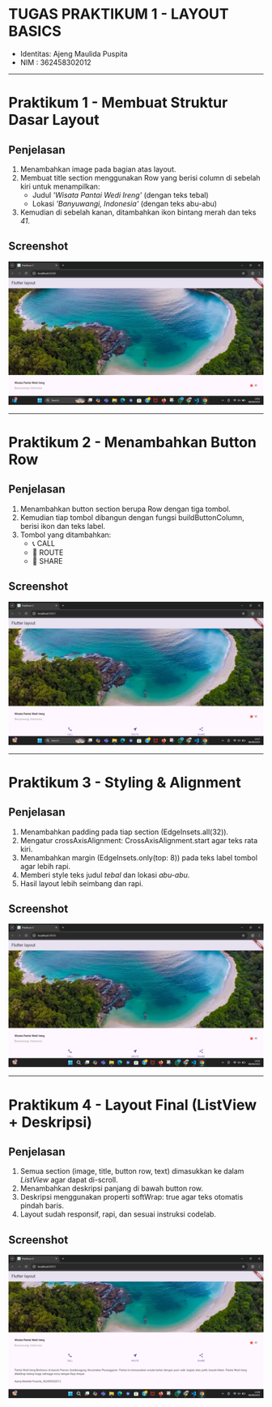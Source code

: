 # TUGAS PRAKTIKUM 1 - LAYOUT BASICS
- Identitas: Ajeng Maulida Puspita  
- NIM      : 362458302012  

---

# Praktikum 1 - Membuat Struktur Dasar Layout
## Penjelasan
1. Menambahkan image pada bagian atas layout.  
2. Membuat title section menggunakan Row yang berisi column di sebelah kiri untuk menampilkan:  
    - Judul *'Wisata Pantai Wedi Ireng'* (dengan teks tebal)  
    - Lokasi *'Banyuwangi, Indonesia'* (dengan teks abu-abu)  
3. Kemudian di sebelah kanan, ditambahkan ikon bintang merah dan teks *41*.  

## Screenshot
![Praktikum 1](screenshots/1.png)

---

# Praktikum 2 - Menambahkan Button Row
## Penjelasan
1. Menambahkan button section berupa Row dengan tiga tombol.  
2. Kemudian tiap tombol dibangun dengan fungsi buildButtonColumn, berisi ikon dan teks label.  
3. Tombol yang ditambahkan:  
    - 📞 CALL  
    - 📍 ROUTE  
    - 🔗 SHARE  

## Screenshot
![Praktikum 2](screenshots/2.png)

---

# Praktikum 3 - Styling & Alignment
## Penjelasan
1. Menambahkan padding pada tiap section (EdgeInsets.all(32)).  
2. Mengatur crossAxisAlignment: CrossAxisAlignment.start agar teks rata kiri.  
3. Menambahkan margin (EdgeInsets.only(top: 8)) pada teks label tombol agar lebih rapi.  
4. Memberi style teks judul *tebal* dan lokasi *abu-abu*.  
5. Hasil layout lebih seimbang dan rapi.  

## Screenshot
![Praktikum 3](screenshots/3.png)

---

# Praktikum 4 - Layout Final (ListView + Deskripsi)
## Penjelasan
1. Semua section (image, title, button row, text) dimasukkan ke dalam *ListView* agar dapat di-scroll.  
2. Menambahkan deskripsi panjang di bawah button row.  
3. Deskripsi menggunakan properti softWrap: true agar teks otomatis pindah baris.  
4. Layout sudah responsif, rapi, dan sesuai instruksi codelab.  

## Screenshot
![Praktikum 4](screenshots/4.png)